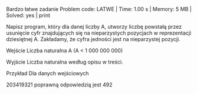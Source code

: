 Bardzo łatwe zadanie
Problem code: LATWE | Time: 1.00 s | Memory: 5 MB | Solved: yes | print

Napisz program, który dla danej liczby A, utworzy liczbę powstałą przez usunięcie cyfr znajdujących się na nieparzystych pozycjach w reprezentacji dziesiętnej A. Zakładamy, że cyfra jedności jest na nieparzystej pozycji.

Wejście
Liczba naturalna A (A < 1 000 000 000)

Wyjście
Liczba naturalna według opisu w treści.

Przykład
Dla danych wejściowych

203419321
poprawną odpowiedzią jest
492